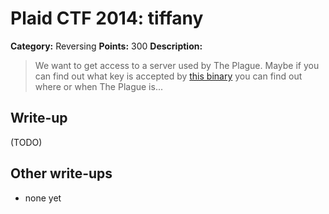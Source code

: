 # Plaid CTF 2014: tiffany

**Category:** Reversing
**Points:** 300
**Description:**

> We want to get access to a server used by The Plague. Maybe if you can find out what key is accepted by [this binary](tiffany-0233a625fc40b2dda9c31781a0dbb46e.tar.bz2) you can find out where or when The Plague is...

## Write-up

(TODO)

## Other write-ups

* none yet
